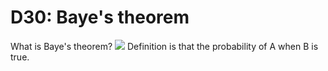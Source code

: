 # D30: Baye's theorem

What is Baye's theorem?
<img src="http://latex.codecogs.com/svg.latex?P(A|B)=\frac{P(A\capB)}{P(B)}" />
Definition is that the probability of A when B is true.